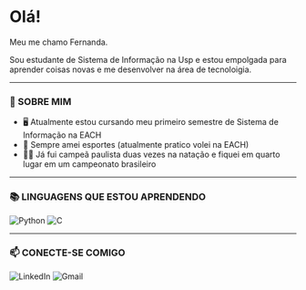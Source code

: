 # Olá!

Meu me chamo Fernanda. 

Sou estudante de Sistema de Informação na Usp e estou empolgada para aprender coisas novas e me desenvolver na área de tecnoloigia.

---

### 👑 SOBRE MIM

- 🖥️  Atualmente estou cursando meu primeiro semestre de Sistema de Informação na EACH
- 🏐  Sempre amei esportes (atualmente pratico volei na EACH)
- 🏊‍♀️  Já fui campeã paulista duas vezes na natação e fiquei em quarto lugar em um campeonato brasileiro

---

### 📚 LINGUAGENS QUE ESTOU APRENDENDO

![Python](https://img.shields.io/badge/-Python-3776AB?style=flat&logo=python&logoColor=white)
![C](https://img.shields.io/badge/-C-00599C?style=flat&logo=c&logoColor=white)

---

### 📫 CONECTE-SE COMIGO

![LinkedIn](https://www.linkedin.com/in/fernandayumitaira/)
![Gmail](https://img.shields.io/badge/-Email-)


<!---
feyumiii/feyumiii is a ✨ special ✨ repository because its `README.md` (this file) appears on your GitHub profile.
You can click the Preview link to take a look at your changes.
--->
